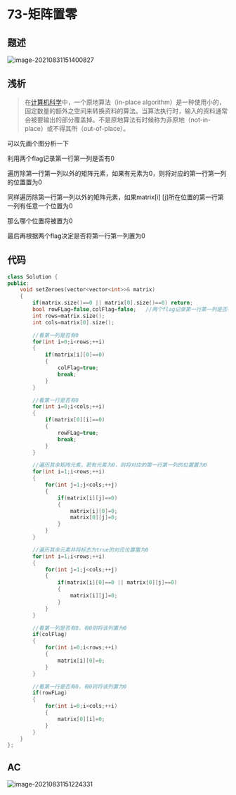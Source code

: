 # 73-矩阵置零

## 题述

![image-20210831151400827](http://happygoing.oss-cn-beijing.aliyuncs.com/img/image-20210831151400827.png)

## 浅析

> 在[计算机科学](https://baike.baidu.com/item/计算机科学/9132)中，一个原地算法（in-place  algorithm）是一种使用小的，固定数量的额外之空间来转换资料的算法。当算法执行时，输入的资料通常会被要输出的部分覆盖掉。不是原地算法有时候称为非原地（not-in-place）或不得其所（out-of-place）。

可以先画个图分析一下

利用两个flag记录第一行第一列是否有0

遍历除第一行第一列以外的矩阵元素，如果有元素为0，则将对应的第一行第一列的位置置为0

同样遍历除第一行第一列以外的矩阵元素，如果matrix[i] [j]所在位置的第一行第一列有任意一个位置为0

那么哪个位置将被置为0

最后再根据两个flag决定是否将第一行第一列置为0

## 代码

```c++
class Solution {
public:
    void setZeroes(vector<vector<int>>& matrix) 
    {
        if(matrix.size()==0 || matrix[0].size()==0) return;
        bool rowFLag=false,colFlag=false;   //两个flag记录第一行第一列是否有0
        int rows=matrix.size();
        int cols=matrix[0].size();

        //看第一列是否有0
        for(int i=0;i<rows;++i)
        {
            if(matrix[i][0]==0)
            {
                colFlag=true;
                break;
            }
        }

        //看第一行是否有0
        for(int i=0;i<cols;++i)
        {
            if(matrix[0][i]==0)
            {
                rowFLag=true;
                break;
            }
        }

        //遍历其余矩阵元素，若有元素为0，则将对应的第一行第一列的位置置为0
        for(int i=1;i<rows;++i)
        {
            for(int j=1;j<cols;++j)
            {
                if(matrix[i][j]==0)
                {
                    matrix[i][0]=0;
                    matrix[0][j]=0;
                }
            }
        }

        //遍历其余元素并将标志为true的对应位置置为0
        for(int i=1;i<rows;++i)
        {
            for(int j=1;j<cols;++j)
            {
                if(matrix[i][0]==0 || matrix[0][j]==0)
                {
                    matrix[i][j]=0;
                }
            }
        }

        //看第一列是否有0，有0则将该列置为0
        if(colFlag)
        {
            for(int i=0;i<rows;++i)
            {
                matrix[i][0]=0;
            }
        }

        //看第一行是否有0，有0则将该列置为0
        if(rowFLag)
        {
            for(int i=0;i<cols;++i)
            {
                matrix[0][i]=0;
            }
        }
    }
};
```



## AC

![image-20210831151224331](http://happygoing.oss-cn-beijing.aliyuncs.com/img/image-20210831151224331.png)